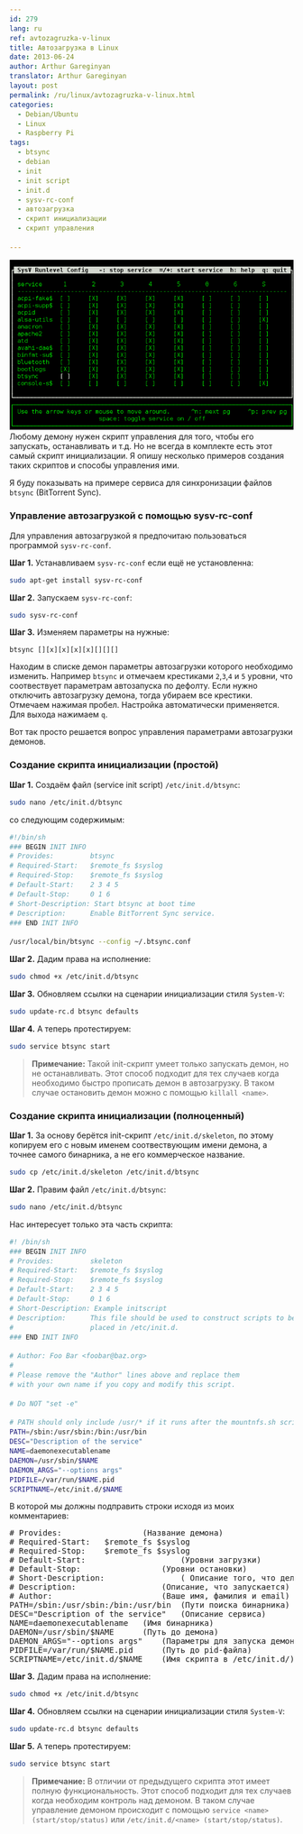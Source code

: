 ```yaml
---
id: 279
lang: ru
ref: avtozagruzka-v-linux
title: Автозагрузка в Linux
date: 2013-06-24
author: Arthur Gareginyan
translator: Arthur Gareginyan
layout: post
permalink: /ru/linux/avtozagruzka-v-linux.html
categories:
  - Debian/Ubuntu
  - Linux
  - Raspberry Pi
tags:
  - btsync
  - debian
  - init
  - init script
  - init.d
  - sysv-rc-conf
  - автозагрузка
  - скрипт инициализации
  - скрипт управления

---
```


![thumb](/images/thumbnail/sysv-rc-conf.png)
Любому демону нужен скрипт управления для того, чтобы его запускать, останавливать и т.д. Но не всегда в комплекте есть этот самый скрипт инициализации. Я опишу несколько примеров создания таких скриптов и способы управления ими.


Я буду показывать на примере сервиса для синхронизации файлов `btsync` (BitTorrent Sync).


### Управление автозагрузкой с помощью sysv-rc-conf

Для управления автозагрузкой я предпочитаю пользоваться программой `sysv-rc-conf`.

**Шаг 1.** Устанавливаем `sysv-rc-conf` если ещё не установленна:

```sh
sudo apt-get install sysv-rc-conf
```

**Шаг 2.** Запускаем `sysv-rc-conf`:

```sh
sudo sysv-rc-conf
```

**Шаг 3.** Изменяем параметры на нужные:

```
btsync [][x][x][x][x][][][]
```

Находим в списке демон параметры автозагрузки которого необходимо изменить. Например `btsync` и отмечаем крестиками `2`,`3`,`4` и `5` уровни, что соотвествует параметрам автозапуска по дефолту. Если нужно отключить автозагрузку демона, тогда убираем все крестики. Отмечаем нажимая пробел. Настройка автоматически применяется. Для выхода нажимаем `q`.

Вот так просто решается вопрос управления параметрами автозагрузки демонов.


### Создание скрипта инициализации (простой)

**Шаг 1.** Создаём файл (service init script) `/etc/init.d/btsync`:

```sh
sudo nano /etc/init.d/btsync
```

со следующим содержимым:

```sh
#!/bin/sh
### BEGIN INIT INFO
# Provides:     	btsync
# Required-Start:	$remote_fs $syslog
# Required-Stop: 	$remote_fs $syslog
# Default-Start: 	2 3 4 5
# Default-Stop:  	0 1 6
# Short-Description: Start btsync at boot time
# Description:   	Enable BitTorrent Sync service.
### END INIT INFO
 
/usr/local/bin/btsync --config ~/.btsync.conf
```

**Шаг 2.** Дадим права на исполнение:

```sh
sudo chmod +x /etc/init.d/btsync
```

**Шаг 3.** Обновляем ссылки на сценарии инициализации стиля `System-V`:

```sh
sudo update-rc.d btsync defaults
```

**Шаг 4.** А теперь протестируем:

```sh
sudo service btsync start
```

> **Примечание:** Такой init-скрипт умеет только запускать демон, но не останавливать. Этот способ подходит для тех случаев когда необходимо быстро прописать демон в автозагрузку. В таком случае остановить демон можно с помощью `killall <name>`.


### Создание скрипта инициализации (полноценный)

**Шаг 1.** За основу берётся init-скрипт `/etc/init.d/skeleton`, по этому копируем его с новым именем соотвествующим имени демона, а точнее самого бинарника, а не его коммерческое название.

```sh
sudo cp /etc/init.d/skeleton /etc/init.d/btsync
```

**Шаг 2.** Правим файл `/etc/init.d/btsync`:

```sh
sudo nano /etc/init.d/btsync
```

Нас интересует только эта часть скрипта:

```sh
#! /bin/sh
### BEGIN INIT INFO
# Provides:      	skeleton
# Required-Start:	$remote_fs $syslog
# Required-Stop: 	$remote_fs $syslog
# Default-Start: 	2 3 4 5
# Default-Stop:  	0 1 6
# Short-Description: Example initscript
# Description:   	This file should be used to construct scripts to be
#                	placed in /etc/init.d.
### END INIT INFO

# Author: Foo Bar <foobar@baz.org>
#
# Please remove the "Author" lines above and replace them
# with your own name if you copy and modify this script.

# Do NOT "set -e"

# PATH should only include /usr/* if it runs after the mountnfs.sh script
PATH=/sbin:/usr/sbin:/bin:/usr/bin
DESC="Description of the service"
NAME=daemonexecutablename
DAEMON=/usr/sbin/$NAME
DAEMON_ARGS="--options args"
PIDFILE=/var/run/$NAME.pid
SCRIPTNAME=/etc/init.d/$NAME
```

В которой мы должны подправить строки исходя из моих комментариев:

<pre>
# Provides:					(Название демона)
# Required-Start:	$remote_fs $syslog
# Required-Stop: 	$remote_fs $syslog
# Default-Start:					(Уровни загрузки)
# Default-Stop:					(Уровни остановки)
# Short-Description:				( Описание того, что делает скрипт)
# Description:					(Описание, что запускается)
# Author:						(Ваше имя, фамилия и email)
PATH=/sbin:/usr/sbin:/bin:/usr/bin	(Пути поиска бинарника)
DESC="Description of the service"	(Описание сервиса)
NAME=daemonexecutablename	(Имя бинарника)
DAEMON=/usr/sbin/$NAME		(Путь до демона)
DAEMON_ARGS="--options args"	(Параметры для запуска демона)
PIDFILE=/var/run/$NAME.pid		(Путь до pid-файла)
SCRIPTNAME=/etc/init.d/$NAME	(Имя скрипта в /etc/init.d/)
</pre>

**Шаг 3.** Дадим права на исполнение:

```sh
sudo chmod +x /etc/init.d/btsync
```

**Шаг 4.** Обновляем ссылки на сценарии инициализации стиля `System-V`:

```sh
sudo update-rc.d btsync defaults
```

**Шаг 5.** А теперь протестируем:

```sh
sudo service btsync start
```

> **Примечание:** В отличии от предыдущего скрипта этот имеет полную функциональность. Этот способ подходит для тех случаев когда необходим контроль над демоном. В таком случае управление демоном происходит с помощью `service <name> (start/stop/status)` или `/etc/init.d/<name> (start/stop/status)`.
